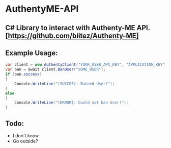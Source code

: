 # AuthentyME-API

## C# Library to interact with Authenty-ME API. [https://github.com/biitez/Authenty-ME]

## Example Usage:
```csharp
var client = new AuthentyClient("YOUR_USER_API_KEY", "APPLICATION_KEY");
var ban = await client.BanUser("SOME_USER");
if (ban.success)
{
    Console.WriteLine("[SUCCES]: Banned User!");
}
else
{
    Console.WriteLine("[ERROR]: Could not ban User!");
}
```

## Todo:
- I don't know.
- Go outside?
